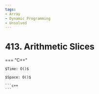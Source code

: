 ```yaml
---
tags:
- Array
- Dynamic Programming
- Unsolved
---
```



# 413. Arithmetic Slices

=== "C++"

    $Time: O()$

    $Space: O()$

    ```c++
    ```